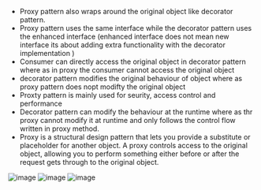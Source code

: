 - Proxy pattern also wraps around the original object like decorator pattern.
- Proxy pattern uses the same interface while the decorator pattern uses the enhanced interface 
	(enhanced interface does not mean new interface its about adding extra functionality with the decorator implementation )
- Consumer can directly access the original object in decorator pattern where as in proxy the consumer cannot access the original object
- decorator pattern modifies the original behaviour of object where as proxy pattern does nopt modifty the original object
- Proxty pattern is mainly used for seurity, access control and performance
- Decorator pattern can modify the behaviour at the runtime where as thr proxy cannot modify it at runtime and only follows the control flow written in proxy method.
- Proxy is a structural design pattern that lets you provide a substitute or placeholder for another object. A proxy controls access to the original object, allowing you to perform something either before or after the request gets through to the original object.



![image](https://github.com/user-attachments/assets/3e2f7858-3504-4b78-a73f-dd967f964586)
![image](https://github.com/user-attachments/assets/7974ee5e-bfe5-4595-8261-c49db38bdae1)
![image](https://github.com/user-attachments/assets/265c29b9-ce3b-4fab-8351-12b776c73c7d)
